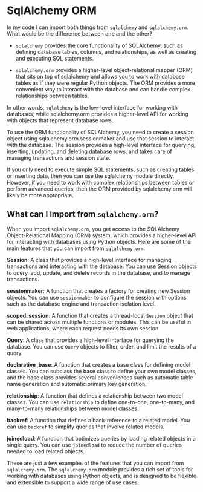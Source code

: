 # SqlAlchemy ORM

In my code I can import both things from `sqlalchemy` and `sqlalchemy.orm`. 
What would be the difference between one and the other?

- `sqlalchemy` provides the core functionality of SQLAlchemy, such as defining 
database tables, columns, and relationships, as well as creating and executing 
SQL statements.

- `sqlalchemy.orm` provides a higher-level object-relational mapper (ORM) that 
sits on top of sqlalchemy and allows you to work with database tables as if 
they were regular Python objects. The ORM provides a more convenient way to 
interact with the database and can handle complex relationships between tables.

In other words, `sqlalchemy` is the low-level interface for working with 
databases, while sqlalchemy.orm provides a higher-level API for working with 
objects that represent database rows.

To use the ORM functionality of SQLAlchemy, you need to create a session 
object using sqlalchemy.orm.sessionmaker and use that session to interact 
with the database. The session provides a high-level interface for querying, 
inserting, updating, and deleting database rows, and takes care of managing 
transactions and session state.

If you only need to execute simple SQL statements, such as creating tables or
inserting data, then you can use the sqlalchemy module directly. However, 
if you need to work with complex relationships between tables or perform 
advanced queries, then the ORM provided by sqlalchemy.orm will likely be 
more appropriate.


## What can I import from `sqlalchemy.orm`?

When you import `sqlalchemy.orm`, you get access to the SQLAlchemy 
Object-Relational Mapping (ORM) system, which provides a higher-level API for 
interacting with databases using Python objects. Here are some of the main 
features that you can import from `sqlalchemy.orm`:

**Session**: A class that provides a high-level interface for managing 
transactions and interacting with the database. You can use Session objects 
to query, add, update, and delete records in the database, and to manage 
transactions.

**sessionmaker**: A function that creates a factory for creating new Session 
objects. You can use `sessionmaker` to configure the session with options 
such as the database engine and transaction isolation level.

**scoped_session**: A function that creates a thread-local `Session` object 
that can be shared across multiple functions or modules. This can be useful 
in web applications, where each request needs its own session.

**Query**: A class that provides a high-level interface for querying the 
database. You can use `Query` objects to filter, order, and limit the results of a query.

**declarative_base**: A function that creates a base class for defining model 
classes. You can subclass the base class to define your own model classes, 
and the base class provides several conveniences such as automatic table 
name generation and automatic primary key generation.

**relationship**: A function that defines a relationship between two model 
classes. You can use `relationship` to define one-to-one, one-to-many, and 
many-to-many relationships between model classes.

**backref**: A function that defines a back-reference to a related model. 
You can use `backref` to simplify queries that involve related models.

**joinedload**: A function that optimizes queries by loading related objects 
in a single query. You can use `joinedload` to reduce the number of queries 
needed to load related objects.

These are just a few examples of the features that you can import from 
`sqlalchemy.orm`. The `sqlalchemy.orm` module provides a rich set of tools for 
working with databases using Python objects, and is designed to be 
flexible and extensible to support a wide range of use cases.
